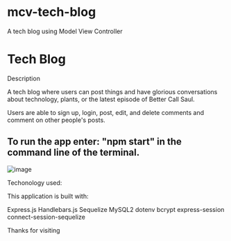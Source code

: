# mcv-tech-blog
A tech blog using Model View Controller

# Tech Blog

Description

A tech blog where users can post things and have glorious conversations about technology, plants, or the latest episode of Better Call Saul. 

Users are able to sign up, login, post, edit, and delete comments and comment on other people's posts.   

## To run the app enter: "npm start" in the command line of the terminal.

![image](https://user-images.githubusercontent.com/96952755/180025612-0bd37fc5-c12b-4ef2-b887-784a904fcce8.png)



Techonology used:

This application is built with:

Express.js
Handlebars.js
Sequelize
MySQL2
dotenv
bcrypt
express-session
connect-session-sequelize

Thanks for visiting
